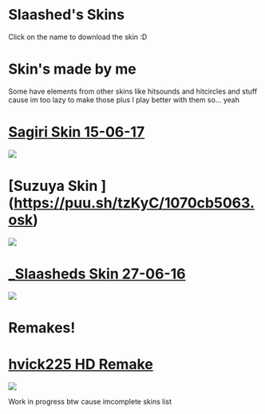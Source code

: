 # Slaashed's Skins
Click on the name to download the skin :D

# Skin's made by me 
Some have elements from other skins like hitsounds and hitcircles and stuff cause im too lazy to make those plus I play better with them so... yeah 

# [Sagiri Skin 15-06-17](https://puu.sh/vmeym/7632bb7662.osk)
![](https://puu.sh/ykltr/e1a84d94c6.jpg)

# [Suzuya Skin ] (https://puu.sh/tzKyC/1070cb5063.osk)
![](https://puu.sh/yklGr/3cf66cf277.jpg)

# [_Slaasheds Skin 27-06-16](https://puu.sh/mBp9X/b61ac368ad.osk)
![](https://puu.sh/yklqw/0e0d72d7ea.jpg)

# Remakes!

# [hvick225 HD Remake](https://puu.sh/wJVXa/a281ecffb7.osk)
![](https://puu.sh/yklyF/10da42f713.jpg)

Work in progress btw cause imcomplete skins list
